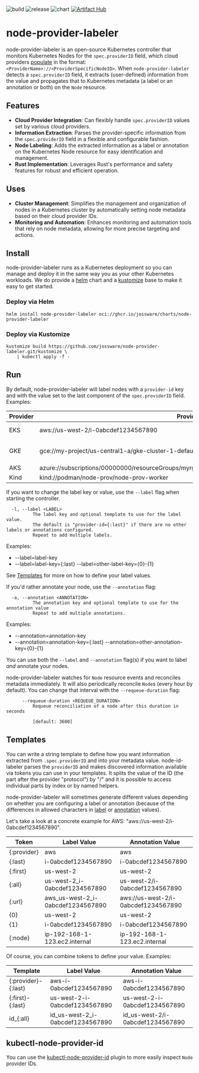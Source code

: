 ![build](https://github.com/jossware/node-provider-labeler/actions/workflows/build.yaml/badge.svg)  ![release](https://github.com/jossware/node-provider-labeler/actions/workflows/release.yaml/badge.svg)  ![chart](https://github.com/jossware/node-provider-labeler/actions/workflows/chart.yaml/badge.svg)
[![Artifact Hub](https://img.shields.io/endpoint?url=https://artifacthub.io/badge/repository/node-provider-labeler)](https://artifacthub.io/packages/search?repo=node-provider-labeler)

# node-provider-labeler

node-provider-labeler is an open-source Kubernetes controller that monitors
Kubernetes Nodes for the `spec.providerID` field, which cloud providers
[populate](https://kubernetes.io/docs/reference/kubernetes-api/cluster-resources/node-v1/#NodeSpec)
in the format: `<ProviderName>://<ProviderSpecificNodeID>`. When
`node-provider-labeler` detects a `spec.providerID` field, it extracts
(user-defined) information from the value and propagates that to Kubernetes
metadata (a label or an annotation or both) on the `Node` resource.

## Features

- **Cloud Provider Integration**: Can flexibly handle `spec.providerID` values
  set by various cloud providers.
- **Information Extraction**: Parses the provider-specific information from the
  `spec.providerID` field in a flexible and configurable fashion.
- **Node Labeling**: Adds the extracted information as a label or annotation on
  the Kubernetes Node resource for easy identification and management.
- **Rust Implementation**: Leverages Rust's performance and safety features for
  robust and efficient operation.

## Uses

- **Cluster Management**: Simplifies the management and organization of nodes in
  a Kubernetes cluster by automatically setting node metadata based on their
  cloud provider IDs.
- **Monitoring and Automation**: Enhances monitoring and automation tools that
  rely on node metadata, allowing for more precise targeting and actions.

## Install

node-provider-labeler runs as a Kubernetes deployment so you can manage and
deploy it in the same way you as your other Kubernetes workloads. We do provide
a [helm](https://helm.sh/) chart and a [kustomize](https://kustomize.io/) base
to make it easy to get started.

### Deploy via Helm

``` shell
helm install node-provider-labeler oci://ghcr.io/jossware/charts/node-provider-labeler
```

### Deploy via Kustomize

``` shell
kustomize build https://github.com/jossware/node-provider-labeler.git/kustomize \
    | kubectl apply -f -
```

## Run

By default, node-provider-labeler will label nodes with a `provider-id` key and
with the value set to the last component of the `spec.providerID` field.
Examples:

| Provider | Provider ID                                                                                         | provider-id Value                        |
|----------|-----------------------------------------------------------------------------------------------------|------------------------------------------|
| EKS      | aws://us-west-2/i-0abcdef1234567890                                                                 | i-0abcdef1234567890                      |
| GKE      | gce://my-project/us-central1-a/gke-cluster-1-default-pool-12345678-abc1                             | gke-cluster-1-default-pool-12345678-abc1 |
| AKS      | azure://subscriptions/00000000/resourceGroups/myrg/providers/Microsoft.Compute/virtualMachines/myVM | myvm                                     |
| Kind     | kind://podman/node-prov/node-prov-worker                                                            | node-prov-worker                         |

If you want to change the label key or value, use the `--label` flag when
starting the controller.

``` shell
  -l, --label <LABEL>
          The label key and optional template to use for the label value.
          The default is "provider-id={:last}" if there are no other labels or annotations configured.
          Repeat to add multiple labels.
```

Examples:
* --label=label-key
* --label=label-key={:last} --label=other-label-key={0}-{1}

See [Templates](#templates) for more on how to define your label values.

If you'd rather annotate your node, use the `--annotation` flag:

``` shell
  -a, --annotation <ANNOTATION>
          The annotation key and optional template to use for the annotation value
          Repeat to add multiple annotations.
```

Examples:
* --annotation=annotation-key
* --annotation=annotation-key={:last} --annotation=other-annotation-key={0}-{1}

You can use both the `--label` and `--annotation` flag(s) if you want to label
_and_ annotate your nodes.

node-provider-labeler watches for `Node` resource events and reconciles metadata
immediately. It will also periodically reconcile `Node`s (every hour by
default). You can change that interval with the `--requeue-duration` flag:

``` shell
      --requeue-duration <REQUEUE_DURATION>
          Requeue reconciliation of a node after this duration in seconds

          [default: 3600]
```

## Templates

You can write a string template to define how you want information extracted
from `.spec.providerID` and into your metadata value. node-id-labeler parses the
`providerID` and makes discovered information available via tokens you can use
in your templates. It splits the value of the ID (the part after the provider
"protocol") by "/" and it is possible to access individual parts by index or by
named helpers.

node-provider-labeler will sometimes generate different values depending on
whether you are configuring a label or annotation (because of the differences in
allowed characters in
[label](https://kubernetes.io/docs/concepts/overview/working-with-objects/labels/#syntax-and-character-set)
or
[annotation](https://kubernetes.io/docs/concepts/overview/working-with-objects/annotations/#syntax-and-character-set)
values).

Let's take a look at a concrete example for AWS: "aws://us-west-2/i-0abcdef1234567890". 

| Token       | Label Value                       | Annotation Value                    |
|-------------|-----------------------------------|-------------------------------------|
| {:provider} | aws                               | aws                                 |
| {:last}     | i-0abcdef1234567890               | i-0abcdef1234567890                 |
| {:first}    | us-west-2                         | us-west-2                           |
| {:all}      | us-west-2_i-0abcdef1234567890     | us-west-2/i-0abcdef1234567890       |
| {:url}      | aws_us-west-2_i-0abcdef1234567890 | aws://us-west-2/i-0abcdef1234567890 |
| {0}         | us-west-2                         | us-west-2                           |
| {1}         | i-0abcdef1234567890               | i-0abcdef1234567890                 |
| {:node}     | ip-192-168-1-123.ec2.internal     | ip-192-168-1-123.ec2.internal       |

Of course, you can combine tokens to define your value. Examples:

| Template            | Label Value                      | Annotation Value                 |
|---------------------|----------------------------------|----------------------------------|
| {:provider}-{:last} | aws-i-0abcdef1234567890          | aws-i-0abcdef1234567890          |
| {:first}-{:last}    | us-west-2-i-0abcdef1234567890    | us-west-2-i-0abcdef1234567890    |
| id_{:all}           | id_us-west-2_i-0abcdef1234567890 | id_us-west-2/i-0abcdef1234567890 |

## kubectl-node-provider-id

You can use the
[kubectl-node-provider-id](https://github.com/jossware/kubectl-node-provider-id)
plugin to more easily inspect `Node` provider IDs.
